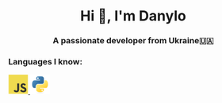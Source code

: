 <h1 align="center">Hi 👋, I'm Danylo</h1>
<h3 align="center">A passionate developer from Ukraine🇺🇦</h3>
<p align="left">
</p>

<h3 align="left">Languages I know:</h3>
<p align="left"> <a href="https://developer.mozilla.org/en-US/docs/Web/JavaScript" target="_blank" rel="noreferrer"> <img src="https://raw.githubusercontent.com/devicons/devicon/master/icons/javascript/javascript-original.svg" alt="javascript" width="40" height="40"/> </a> <a href="https://www.python.org" target="_blank" rel="noreferrer"> <img src="https://raw.githubusercontent.com/devicons/devicon/master/icons/python/python-original.svg" alt="python" width="40" height="40"/> </a> </p>

